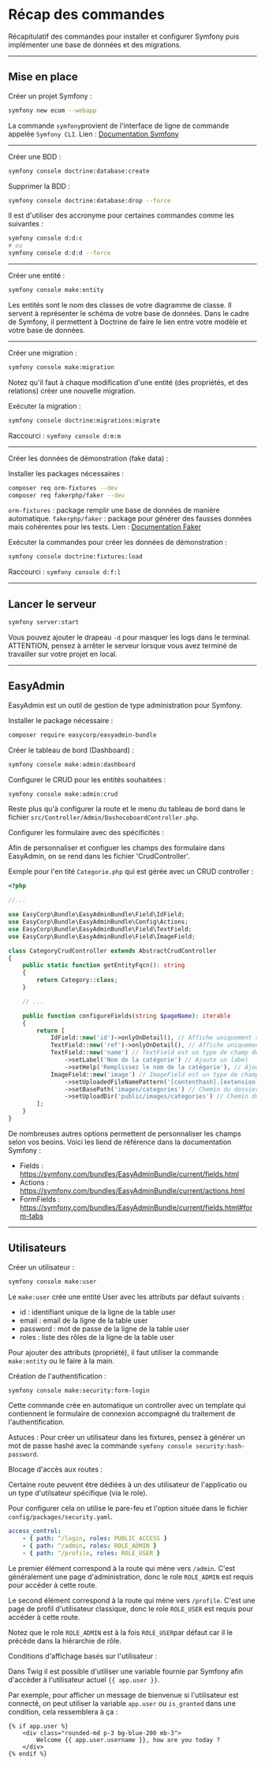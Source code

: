 # Récap des commandes

Récapitulatif des commandes pour installer et configurer Symfony puis implémenter une base de données et des migrations.

---

## Mise en place

Créer un projet Symfony :

```bash
symfony new ecom --webapp
```

La commande `symfony`provient de l'interface de ligne de commande appelée `Symfony CLI`. Lien : [Documentation Symfony](https://symfony.com/download)

---

Créer une BDD :

```bash
symfony console doctrine:database:create
```

Supprimer la BDD :
```bash
symfony console doctrine:database:drop --force
```

Il est d'utiliser des accronyme pour certaines commandes comme les suivantes :

```bash
symfony console d:d:c 
# ou
symfony console d:d:d --force 
```

---

Créer une entité :

```bash
symfony console make:entity
```

Les entités sont le nom des classes de votre diagramme de classe. Il servent à représenter le schéma de votre base de données. Dans le cadre de Symfony, il permettent à Doctrine de faire le lien entre votre modèle et votre base de données.

---

Créer une migration :
```bash
symfony console make:migration
```

Notez qu'il faut à chaque modification d'une entité (des propriétés, et des relations) créer une nouvelle migration.

Exécuter la migration :
```bash
symfony console doctrine:migrations:migrate
```

Raccourci : `symfony console d:m:m`

---

Créer les données de démonstration (fake data) :

Installer les packages nécessaires :

```bash
composer req orm-fixtures --dev
composer req fakerphp/faker --dev
```

`orm-fixtures` : package remplir une base de données de manière automatique.
`fakerphp/faker` : package pour générer des fausses données mais cohérentes pour les tests. Lien : [Documentation Faker](https://fakerphp.org/)

Exécuter la commandes pour créer les données de démonstration :

```bash
symfony console doctrine:fixtures:load
```

Raccourci : `symfony console d:f:l`

---

## Lancer le serveur

```bash
symfony server:start
```

Vous pouvez ajouter le drapeau `-d` pour masquer les logs dans le terminal. ATTENTION, pensez à arrêter le serveur lorsque vous avez terminé de travailler sur votre projet en local.

---

## EasyAdmin

EasyAdmin est un outil de gestion de type administration pour Symfony.

Installer le package nécessaire :

```bash
composer require easycorp/easyadmin-bundle
```

Créer le tableau de bord (Dashboard) :

```bash
symfony console make:admin:dashboard
```

Configurer le CRUD pour les entités souhaitées :

```bash
symfony console make:admin:crud
```

Reste plus qu'à configurer la route et le menu du tableau de bord dans le fichier `src/Controller/Admin/DashocoboardController.php`.

Configurer les formulaire avec des spécificités :

Afin de personnaliser et configuer les champs des formulaire dans EasyAdmin, on se rend dans les fichier 'CrudController'.

Exmple pour l'en tité `Categorie.php` qui est gérée avec un CRUD controller :

```php
<?php

//...

use EasyCorp\Bundle\EasyAdminBundle\Field\IdField;
use EasyCorp\Bundle\EasyAdminBundle\Config\Actions;
use EasyCorp\Bundle\EasyAdminBundle\Field\TextField;
use EasyCorp\Bundle\EasyAdminBundle\Field\ImageField;

class CategoryCrudController extends AbstractCrudController
{
    public static function getEntityFqcn(): string
    {
        return Category::class;
    }

    // ...

    public function configureFields(string $pageName): iterable
    {
        return [
            IdField::new('id')->onlyOnDetail(), // Affiche uniquement sur la page d'index
            TextField::new('ref')->onlyOnDetail(), // Affiche uniquement sur la page d'index
            TextField::new('name') // TextField est un type de champ de texte
                ->setLabel('Nom de la catégorie') // Ajoute un label
                ->setHelp('Remplissez le nom de la catégorie'), // Ajoute un help
            ImageField::new('image') // ImageField est un type de champ de fichier
                ->setUploadedFileNamePattern('[contenthash].[extension]') // Gère le nom du fichier
                ->setBasePath('images/categories') // Chemin du dossier de base pour afficher les images dans les interfaces
                ->setUploadDir('public/images/categories') // Chemin du dossier de destination pour les images téléversées
        ];
    }
}

```

De nombreuses autres options permettent de personnaliser les champs selon vos beoins. Voici les liend de référence dans la documentation Symfony :

- Fields : https://symfony.com/bundles/EasyAdminBundle/current/fields.html
- Actions : https://symfony.com/bundles/EasyAdminBundle/current/actions.html
- FormFields : https://symfony.com/bundles/EasyAdminBundle/current/fields.html#form-tabs


---

## Utilisateurs

Créer un utilisateur :

```bash
symfony console make:user
```

Le `make:user` crée une entité User avec les attributs par défaut suivants :

- id : identifiant unique de la ligne de la table user
- email : email de la ligne de la table user
- password : mot de passe de la ligne de la table user
- roles : liste des rôles de la ligne de la table user

Pour ajouter des attributs (propriété), il faut utiliser la commande `make:entity` ou le faire à la main.


Création de l'authentification :

```bash
symfony console make:security:form-login
```

Cette commande crée en automatique un controller avec un template qui contiennent le formulaire de connexion accompagné du traitement de l'authentification.


Astuces : 
Pour créer un utilisateur dans les fixtures, pensez à générer un mot de passe hashé avec la commande `symfony console security:hash-password`.


Blocage d'accès aux routes :

Certaine route peuvent être dédiées à un des utilisateur de l'applicatio ou un type d'utilsateur spécifique (via le role).

Pour configurer cela on utilise le pare-feu et l'option située dans le fichier `config/packages/security.yaml`.

```yaml
access_control:
    - { path: ^/login, roles: PUBLIC_ACCESS }
    - { path: ^/admin, roles: ROLE_ADMIN }
    - { path: ^/profile, roles: ROLE_USER }
```

Le premier élément correspond à la route qui mène vers `/admin`. C'est généralement une page d'administration, donc le role `ROLE_ADMIN` est requis pour accéder à cette route.

Le second élément correspond à la route qui mène vers `/profile`. C'est une page de profil d'utilisateur classique, donc le role `ROLE_USER` est requis pour accéder à cette route.

Notez que le role `ROLE_ADMIN` est à la fois `ROLE_USER`par défaut car il le précède dans la hiérarchie de rôle.


Conditions d'affichage basés sur l'utilisateur :

Dans Twig il est possible d'utiliser une variable fournie par Symfony afin d'accèder à l'utilisateur actuel `{{ app.user }}`.

Par exemple, pour afficher un message de bienvenue si l'utilisateur est connecté, on peut utiliser la variable `app.user` ou `is_granted` dans une condition, cela ressemblera à ça :

```twig
{% if app.user %}
    <div class="rounded-md p-3 bg-blue-200 mb-3">
        Welcome {{ app.user.username }}, how are you today ?
    </div>
{% endif %}
```
